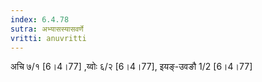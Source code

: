 ```yaml
---
index: 6.4.78
sutra: अभ्यासस्यासवर्णे
vritti: anuvritti
---
```


अचि ७/१ [6।4।77] ,य्वोः ६/२ [6।4।77], इयङ्-उवङौ 1/2 [6।4।77]